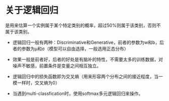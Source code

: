 # 关于逻辑回归
是用来估算一个实例属于某个特定类别的概率，超过50%则属于该类别，否则不属于该类别。
 
 * 逻辑回归一般有两种：Discriminative和Generative，前者的参数为w和b，后者的参数为μ和σ（模型可以自由选择，一般选用正态分布）  

 * 效果一般是前者好，后者的好处是有脑补的特性，不需要太多的训练数据，对噪声不敏感，前置条件是变量之间相互独立。 
  
* 逻辑回归中的损失函数即为交叉熵（用来形容两个分布之间的接近程度，当一模一样时，交叉熵为0）
* 当遇到multi-classfication时，使用softmax多元逻辑回归来操作。